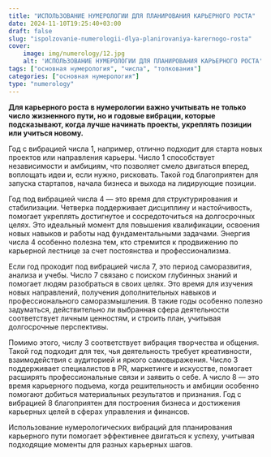 ```yaml
---
title: "ИСПОЛЬЗОВАНИЕ НУМЕРОЛОГИИ ДЛЯ ПЛАНИРОВАНИЯ КАРЬЕРНОГО РОСТА"
date: 2024-11-10T19:25:40+03:00
draft: false
slug: "ispolzovanie-numerologii-dlya-planirovaniya-karernogo-rosta"
cover:
    image: img/numerology/12.jpg
    alt: 'ИСПОЛЬЗОВАНИЕ НУМЕРОЛОГИИ ДЛЯ ПЛАНИРОВАНИЯ КАРЬЕРНОГО РОСТА'
tags: ["основная нумерология", "числа", "толкования"]
categories: ["основная нумерология"]
type: "numerology"
---
```


**Для карьерного роста в нумерологии важно учитывать не только число жизненного пути, но и годовые вибрации, которые подсказывают, когда лучше начинать проекты, укреплять позиции или учиться новому.**

Год с вибрацией числа 1, например, отлично подходит для старта новых проектов или направления карьеры. Число 1 способствует независимости и амбициям, что позволяет смело двигаться вперед, воплощать идеи и, если нужно, рисковать. Такой год благоприятен для запуска стартапов, начала бизнеса и выхода на лидирующие позиции.

Год под вибрацией числа 4 — это время для структурирования и стабилизации. Четверка поддерживает дисциплину и настойчивость, помогает укреплять достигнутое и сосредоточиться на долгосрочных целях. Это идеальный момент для повышения квалификации, освоения новых навыков и работы над фундаментальными задачами. Энергия числа 4 особенно полезна тем, кто стремится к продвижению по карьерной лестнице за счет постоянства и профессионализма.

Если год проходит под вибрацией числа 7, это период саморазвития, анализа и учебы. Число 7 связано с поиском глубинных знаний и помогает людям разобраться в своих целях. Это время для изучения новых направлений, получения дополнительных навыков и профессионального саморазмышления. В такие годы особенно полезно задуматься, действительно ли выбранная сфера деятельности соответствует личным ценностям, и строить план, учитывая долгосрочные перспективы.

Помимо этого, числу 3 соответствует вибрация творчества и общения. Такой год подходит для тех, чья деятельность требует креативности, взаимодействия с аудиторией и яркого самовыражения. Число 3 поддерживает специалистов в PR, маркетинге и искусстве, помогает расширять профессиональные связи и заявить о себе. А число 8 — это время карьерного подъема, когда решительность и амбиции особенно помогают добиться материальных результатов и признания. Год с вибрацией 8 благоприятен для построения бизнеса и достижения карьерных целей в сферах управления и финансов.

Использование нумерологических вибраций для планирования карьерного пути помогает эффективнее двигаться к успеху, учитывая подходящие моменты для разных карьерных шагов.
